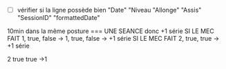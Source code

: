 -[ ] vérifier si la ligne possède bien "Date" "Niveau "Allonge" "Assis" "SessionID" "formattedDate"

10min dans la même posture === UNE SEANCE donc +1 série
SI LE MEC FAIT 1, true, false -> 1, true, false -> +1 série
SI LE MEC FAIT 2, true, true -> +1 série


  2 true true ->1